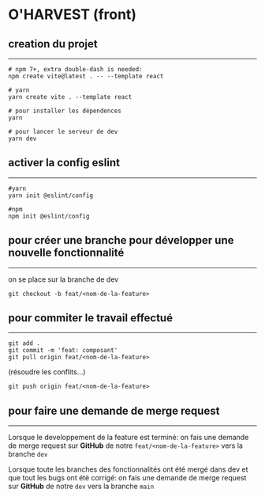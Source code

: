 # O'HARVEST (front)

## creation du projet 
---

```
# npm 7+, extra double-dash is needed:
npm create vite@latest . -- --template react

# yarn
yarn create vite . --template react
```

```
# pour installer les dépendences
yarn

# pour lancer le serveur de dev
yarn dev
```

## activer la config eslint
---

```
#yarn
yarn init @eslint/config

#npm
npm init @eslint/config
```

## pour créer une branche pour développer une nouvelle fonctionnalité
---

on se place sur la branche de dev
```
git checkout -b feat/<nom-de-la-feature>
```

## pour commiter le travail effectué
---

```
git add .
git commit -m 'feat: composant'
git pull origin feat/<nom-de-la-feature>
```
(résoudre les conflits...)

```
git push origin feat/<nom-de-la-feature>
```

## pour faire une demande de merge request
---

Lorsque le developpement de la feature est terminé:
on fais une demande de merge request sur **GitHub** de notre `feat/<nom-de-la-feature>` vers la branche `dev`

Lorsque toute les branches des fonctionnalités ont été mergé dans dev et que tout les bugs ont été corrigé:
on fais une demande de merge request sur **GitHub** de notre `dev` vers la branche `main`
